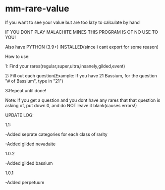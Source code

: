 # mm-rare-value
If you want to see your value but are too lazy to calculate by hand

IF YOU DONT PLAY MALACHITE MINES THIS PROGRAM IS OF NO USE TO YOU!

Also have PYTHON (3.9+) INSTALLED(since i cant export for some reason)

How to use:

  1: Find your rares(regular,super,ultra,insanely,gilded,event)

  2: Fill out each question(Example: If you have 21 Bassium, for the question "# of Bassium", type in "21")

  3:Repeat until done!

  Note: If you get a question and you dont have any rares that that question is asking of, put down 0, and do NOT leave it blank(causes errors!)
  
  UPDATE LOG:
  
  
  1.1:
  
  -Added seprate categories for each class of rarity
  
  -Added gilded nevadaite
  
  1.0.2
  
  -Added gilded bassium
  
  1.0.1
  
  -Added perpetuum
  
